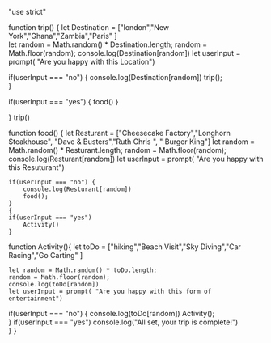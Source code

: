 "use strict"

function trip() {
let Destination = ["london","New York","Ghana","Zambia","Paris" ]  
let random = Math.random() * Destination.length; 
random = Math.floor(random);
console.log(Destination[random]) 
let userInput = prompt( "Are you happy with this Location") 

if(userInput === "no") {
    console.log(Destination[random])
    trip();   
}   

if(userInput === "yes") { 
    food() 
}

}
trip() 

function food() {
    let Resturant = ["Cheesecake Factory","Longhorn Steakhouse", "Dave & Busters","Ruth Chris ", " Burger King"]
    let random = Math.random() * Resturant.length; 
    random = Math.floor(random);
    console.log(Resturant[random]) 
    let userInput = prompt( "Are you happy with this Resuturant") 
    
    if(userInput === "no") {
        console.log(Resturant[random])
        food();   
    }   
    {
    if(userInput === "yes") 
        Activity()
    }
    

function Activity(){
    let toDo = ["hiking","Beach Visit","Sky Diving","Car Racing","Go Carting" ] 
    
    let random = Math.random() * toDo.length; 
    random = Math.floor(random);
    console.log(toDo[random]) 
    let userInput = prompt( "Are you happy with this form of entertainment") 
    
 if(userInput === "no") {
 console.log(toDo[random])
  Activity();         
 }
   if(userInput === "yes")
console.log("All set, your trip is complete!")   
 }
}